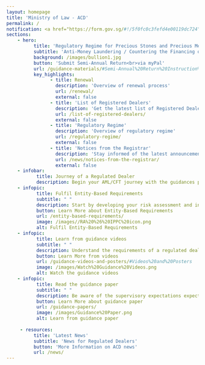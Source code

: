 ```yaml
---
layout: homepage
title: 'Ministry of Law - ACD'
permalink: /
notification: <a href="https://form.gov.sg/#!/5f0fc0c3fefd4e00119dc724" target="_blank">Sign up for the Compliance Training to build your AML/CFT capabilities!</a>
sections:
    - hero:
          title: 'Regulatory Regime for Precious Stones and Precious Metals Dealers'
          subtitle: 'Anti-Money Laundering / Countering the Financing of Terrorism Division (ACD)'
          background: /images/bullion1.jpg
          button: 'Submit Semi-Annual Return<br>via myPal'
          url: /guidance-materials/#Semi-Annual%20Return%20Instruction%20Guide
          key_highlights:
                - title: Renewal
                  description: 'Overview of renewal process'
                  url: /renewal/
                  external: false
                - title: 'List of Registered Dealers'
                  description: 'Get the latest list of Registered Dealers in Singapore'
                  url: /list-of-registered-dealers/
                  external: false
                - title: 'Regulatory Regime'
                  description: 'Overview of regulatory regime'
                  url: /regulatory-regime/
                  external: false
                - title: 'Notices from the Registrar'
                  description: 'Stay informed of the latest announcements'
                  url: /news/notices-from-the-registrar/
                  external: false
    - infobar:
           title: Journey of a Regulated Dealer
           description: Begin your AML/CFT journey with the guidances provided below         
    - infopic:
           title: Fulfil Entity-Based Requirements
           subtitle: " "
           description: Start by developing your risk assessment and internal policies, procedures and controls. Refer to the resources provided in your welcome email.
           button: Learn More about Entity-Based Requirements
           url: /entity-based-requirements/
           image: /images//RA%20%26%20IPPC%20icon.png
           alt: Fulfil Entity-Based Requirements
    - infopic:
           title: Learn from guidance videos
           subtitle: " "
           description: Understand the requirements of a regulated dealer before you perform a transaction.
           button: Learn More from videos
           url: /guidance-videos-and-posters/#Videos%20and%20Posters
           image: /images/Watch%20Guidance%20Videos.png
           alt: Watch the guidance videos
    - infopic:
           title: Read the guidance paper
           subtitle: " "
           description: Be aware of the supervisory expectations expected on regulated dealers in the precious stones and precious metals dealer sector.
           button: Learn More about guidance paper
           url: /guidance-papers/
           image: /images/Guidance%20Paper.png
           alt: Learn from guidance paper 
          
     - resources:
          title: 'Latest News'
          subtitle: 'News for Regulated Dealers'
          button: 'More Information on ACD news'
          url: /news/
---
```



